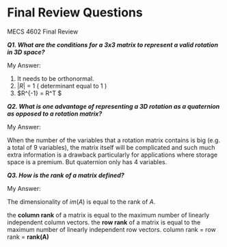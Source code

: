 # Final Review Questions
MECS 4602 Final Review

***Q1. What are the conditions for a 3x3 matrix to represent a valid rotation in 3D space?***

My Answer: 

1. It needs to be orthonormal.
2. $|R|$ = 1 ( determinant equal to 1 )
3. $R^{-1} = R^T $



***Q2. What is one advantage of representing a 3D rotation as a quaternion as opposed to a rotation matrix?***

My Answer:

When the number of the variables that a rotation matrix contains is big (e.g. a total of 9 variables), the matrix itself will be complicated and such much extra information is a drawback particularly for applications where storage space is a premium. But quaternion only has 4 variables.


***Q3. How is the rank of a matrix defined?***

My Answer:

The dimensionality of $im(A)$ is equal to the rank of $A$.

the **column rank** of a matrix is equal to the maximum number of linearly independent column vectors.
the **row rank** of a matrix is equal to the maximum number of linearly independent row vectors.
column rank = row rank = **rank(A)**